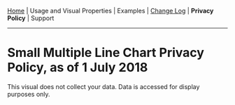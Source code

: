 [Home](../readme.md) | Usage and Visual Properties | Examples | [Change Log](./doc/change_log.md) | **Privacy Policy** | Support

---

# Small Multiple Line Chart Privacy Policy, as of 1 July 2018

This visual does not collect your data. Data is accessed for display purposes only.
